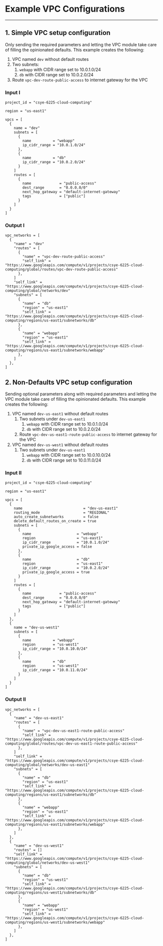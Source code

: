 # Example VPC Configurations

---

## 1. Simple VPC setup configuration

Only sending the required parameters and letting the VPC module take care of filling the opinionated defaults. This example creates the following:

1. VPC named `dev` without default routes
2. Two subnets:
   1. `webapp` with CIDR range set to 10.0.1.0/24
   2. `db` with CIDR range set to 10.0.2.0/24
3. Route `vpc-dev-route-public-access` to internet gateway for the VPC

### Input I

```hcl
project_id = "csye-6225-cloud-computing"

region = "us-east1"

vpcs = [
  {
    name = "dev"
    subnets = [
      {
        name          = "webapp"
        ip_cidr_range = "10.0.1.0/24"
      },
      {
        name          = "db"
        ip_cidr_range = "10.0.2.0/24"
      }
    ]
    routes = [
      {
        name             = "public-access"
        dest_range       = "0.0.0.0/0"
        next_hop_gateway = "default-internet-gateway"
        tags             = ["public"]
      }
    ]
  }
]
```

### Output I

```hcl
vpc_networks = [
  {
    "name" = "dev"
    "routes" = [
      {
        "name" = "vpc-dev-route-public-access"
        "self_link" = "https://www.googleapis.com/compute/v1/projects/csye-6225-cloud-computing/global/routes/vpc-dev-route-public-access"
      },
    ]
    "self_link" = "https://www.googleapis.com/compute/v1/projects/csye-6225-cloud-computing/global/networks/dev"
    "subnets" = [
      {
        "name" = "db"
        "region" = "us-east1"
        "self_link" = "https://www.googleapis.com/compute/v1/projects/csye-6225-cloud-computing/regions/us-east1/subnetworks/db"
      },
      {
        "name" = "webapp"
        "region" = "us-east1"
        "self_link" = "https://www.googleapis.com/compute/v1/projects/csye-6225-cloud-computing/regions/us-east1/subnetworks/webapp"
      },
    ]
  },
]
```

## 2. Non-Defaults VPC setup configuration

Sending optional parameters along with required parameters and letting the VPC module take care of filling the opinionated defaults. This example creates the following:

1. VPC named `dev-us-east1` without default routes
   1. Two subnets under `dev-us-east1`
      1. `webapp` with CIDR range set to 10.0.1.0/24
      2. `db` with CIDR range set to 10.0.2.0/24
   2. Route `vpc-dev-us-east1-route-public-access` to internet gateway for the VPC
2. VPC named `dev-us-west1` without default routes
   1. Two subnets under `dev-us-east1`
      1. `webapp` with CIDR range set to 10.0.10.0/24
      2. `db` with CIDR range set to 10.0.11.0/24

### Input II

```hcl
project_id = "csye-6225-cloud-computing"

region = "us-east1"

vpcs = [
  {
    name                            = "dev-us-east1"
    routing_mode                    = "REGIONAL"
    auto_create_subnetworks         = false
    delete_default_routes_on_create = true
    subnets = [
      {
        name                     = "webapp"
        region                   = "us-east1"
        ip_cidr_range            = "10.0.1.0/24"
        private_ip_google_access = false
      },
      {
        name                     = "db"
        region                   = "us-east1"
        ip_cidr_range            = "10.0.2.0/24"
        private_ip_google_access = true
      }
    ]
    routes = [
      {
        name             = "public-access"
        dest_range       = "0.0.0.0/0"
        next_hop_gateway = "default-internet-gateway"
        tags             = ["public"]
      }
    ]
  },
  {
    name = "dev-us-west1"
    subnets = [
      {
        name          = "webapp"
        region        = "us-west1"
        ip_cidr_range = "10.0.10.0/24"
      },
      {
        name          = "db"
        region        = "us-west1"
        ip_cidr_range = "10.0.11.0/24"
      }
    ]
  }
]
```

### Output II

```hcl
vpc_networks = [
  {
    "name" = "dev-us-east1"
    "routes" = [
      {
        "name" = "vpc-dev-us-east1-route-public-access"
        "self_link" = "https://www.googleapis.com/compute/v1/projects/csye-6225-cloud-computing/global/routes/vpc-dev-us-east1-route-public-access"
      },
    ]
    "self_link" = "https://www.googleapis.com/compute/v1/projects/csye-6225-cloud-computing/global/networks/dev-us-east1"
    "subnets" = [
      {
        "name" = "db"
        "region" = "us-east1"
        "self_link" = "https://www.googleapis.com/compute/v1/projects/csye-6225-cloud-computing/regions/us-east1/subnetworks/db"
      },
      {
        "name" = "webapp"
        "region" = "us-east1"
        "self_link" = "https://www.googleapis.com/compute/v1/projects/csye-6225-cloud-computing/regions/us-east1/subnetworks/webapp"
      },
    ]
  },
  {
    "name" = "dev-us-west1"
    "routes" = []
    "self_link" = "https://www.googleapis.com/compute/v1/projects/csye-6225-cloud-computing/global/networks/dev-us-west1"
    "subnets" = [
      {
        "name" = "db"
        "region" = "us-west1"
        "self_link" = "https://www.googleapis.com/compute/v1/projects/csye-6225-cloud-computing/regions/us-west1/subnetworks/db"
      },
      {
        "name" = "webapp"
        "region" = "us-west1"
        "self_link" = "https://www.googleapis.com/compute/v1/projects/csye-6225-cloud-computing/regions/us-west1/subnetworks/webapp"
      },
    ]
  },
]
```
